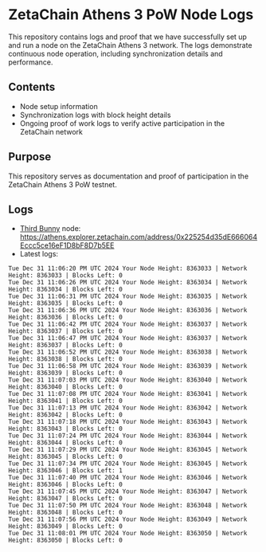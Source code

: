 # ZetaChain Athens 3 PoW Node Logs
This repository contains logs and proof that we have successfully set up and run a node on the ZetaChain Athens 3 network. The logs demonstrate continuous node operation, including synchronization details and performance.

## Contents
- Node setup information
- Synchronization logs with block height details
- Ongoing proof of work logs to verify active participation in the ZetaChain network

## Purpose
This repository serves as documentation and proof of participation in the ZetaChain Athens 3 PoW testnet.

## Logs

- [Third Bunny](https://thirdbunny.xyz/) node: https://athens.explorer.zetachain.com/address/0x225254d35dE666064Eccc5ce16eF1D8bF8D7b5EE
- Latest logs:
```
Tue Dec 31 11:06:20 PM UTC 2024 Your Node Height: 8363033 | Network Height: 8363033 | Blocks Left: 0
Tue Dec 31 11:06:26 PM UTC 2024 Your Node Height: 8363034 | Network Height: 8363034 | Blocks Left: 0
Tue Dec 31 11:06:31 PM UTC 2024 Your Node Height: 8363035 | Network Height: 8363035 | Blocks Left: 0
Tue Dec 31 11:06:36 PM UTC 2024 Your Node Height: 8363036 | Network Height: 8363036 | Blocks Left: 0
Tue Dec 31 11:06:42 PM UTC 2024 Your Node Height: 8363037 | Network Height: 8363037 | Blocks Left: 0
Tue Dec 31 11:06:47 PM UTC 2024 Your Node Height: 8363037 | Network Height: 8363037 | Blocks Left: 0
Tue Dec 31 11:06:52 PM UTC 2024 Your Node Height: 8363038 | Network Height: 8363038 | Blocks Left: 0
Tue Dec 31 11:06:58 PM UTC 2024 Your Node Height: 8363039 | Network Height: 8363039 | Blocks Left: 0
Tue Dec 31 11:07:03 PM UTC 2024 Your Node Height: 8363040 | Network Height: 8363040 | Blocks Left: 0
Tue Dec 31 11:07:08 PM UTC 2024 Your Node Height: 8363041 | Network Height: 8363041 | Blocks Left: 0
Tue Dec 31 11:07:13 PM UTC 2024 Your Node Height: 8363042 | Network Height: 8363042 | Blocks Left: 0
Tue Dec 31 11:07:18 PM UTC 2024 Your Node Height: 8363043 | Network Height: 8363043 | Blocks Left: 0
Tue Dec 31 11:07:24 PM UTC 2024 Your Node Height: 8363044 | Network Height: 8363044 | Blocks Left: 0
Tue Dec 31 11:07:29 PM UTC 2024 Your Node Height: 8363045 | Network Height: 8363045 | Blocks Left: 0
Tue Dec 31 11:07:34 PM UTC 2024 Your Node Height: 8363045 | Network Height: 8363046 | Blocks Left: 1
Tue Dec 31 11:07:40 PM UTC 2024 Your Node Height: 8363046 | Network Height: 8363046 | Blocks Left: 0
Tue Dec 31 11:07:45 PM UTC 2024 Your Node Height: 8363047 | Network Height: 8363047 | Blocks Left: 0
Tue Dec 31 11:07:50 PM UTC 2024 Your Node Height: 8363048 | Network Height: 8363048 | Blocks Left: 0
Tue Dec 31 11:07:56 PM UTC 2024 Your Node Height: 8363049 | Network Height: 8363049 | Blocks Left: 0
Tue Dec 31 11:08:01 PM UTC 2024 Your Node Height: 8363050 | Network Height: 8363050 | Blocks Left: 0
```
